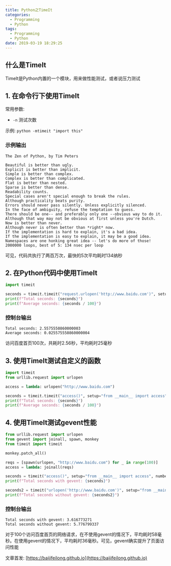 ```yaml
---
title: Python之TimeIt
categories:
  - Programming
  - Python
tags:
  - Programming
  - Python
date: 2019-03-19 18:29:25
---
```


## 什么是TimeIt

TimeIt是Python内置的一个模块，用来做性能测试，或者说压力测试

<!--more-->

## 1. 在命令行下使用TimeIt

常用参数:

- `-n` 测试次数

示例: `python -mtimeit "import this"`

### 示例输出

```log
The Zen of Python, by Tim Peters

Beautiful is better than ugly.
Explicit is better than implicit.
Simple is better than complex.
Complex is better than complicated.
Flat is better than nested.
Sparse is better than dense.
Readability counts.
Special cases aren't special enough to break the rules.
Although practicality beats purity.
Errors should never pass silently. Unless explicitly silenced.
In the face of ambiguity, refuse the temptation to guess.
There should be one-- and preferably only one --obvious way to do it.
Although that way may not be obvious at first unless you're Dutch.
Now is better than never.
Although never is often better than *right* now.
If the implementation is hard to explain, it's a bad idea.
If the implementation is easy to explain, it may be a good idea.
Namespaces are one honking great idea -- let's do more of those!
2000000 loops, best of 5: 134 nsec per loop
```

可见，代码共执行了两百万次，最快的5次平均耗时134纳秒

## 2. 在Python代码中使用TimeIt

```python
import timeit

seconds = timeit.timeit("request.urlopen('http://www.baidu.com')", setup="from urllib import request", number=100)
print(f"Total seconds: {seconds}")
print(f"Average seconds: {seconds / 100}")
```

### 控制台输出

```log
Total seconds: 2.5575550860000003
Average seconds: 0.025575550860000004
```

访问百度首页100次，共耗时2.56秒，平均耗时25毫秒

## 3. 使用TimeIt测试自定义的函数

```python
import timeit
from urllib.request import urlopen

access = lambda: urlopen("http://www.baidu.com")

seconds = timeit.timeit("access()", setup="from __main__ import access", number=100)
print(f"Total seconds: {seconds}")
print(f"Average seconds: {seconds / 100}")
```

## 4. 使用TimeIt测试gevent性能

```python
from urllib.request import urlopen
from gevent import joinall, spawn, monkey
from timeit import timeit

monkey.patch_all()

reqs = [spawn(urlopen, "http://www.baidu.com") for _ in range(100)]
access = lambda: joinall(reqs)

seconds = timeit("access()", setup="from __main__ import access", number=1)
print(f"Total seconds with gevent: {seconds}")

seconds2 = timeit("urlopen('http://www.baidu.com')", setup="from __main__ import urlopen", number=100)
print(f"Total seconds without gevent: {seconds2}")
```

### 控制台输出

```log
Total seconds with gevent: 3.616773271
Total seconds without gevent: 5.776799337
```

对于100个访问百度首页的网络请求，在不使用gevent的情况下，平均耗时58毫秒。在使用gevent的情况下，平均耗时36毫秒。可见，gevent确实提升了页面访问性能

文章首发: [https://baijifeilong.github.io](https://baijifeilong.github.io)
